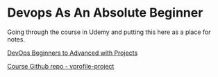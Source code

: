 # Devops As An Absolute Beginner

Going through the course in Udemy and putting this here as a place for notes.

[DevOps Beginners to Advanced with Projects](https://www.udemy.com/course/decodingdevops/learn/lecture/31946486#overview)

[Course Github repo - vprofile-project](https://github.com/devopshydclub/vprofile-project/tree/prereqs)